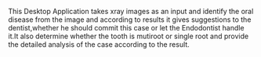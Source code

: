 This Desktop Application takes xray images as an input and identify the oral disease from the image and according to results it gives suggestions to the dentist,whether he should commit this case or let the Endodontist handle it.It also determine whether the tooth is mutiroot or single root and provide the detailed analysis of the case according to the result.
